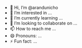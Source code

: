- 👋 Hi, I’m @arandunicho
- 👀 I’m interested in ...
- 🌱 I’m currently learning ...
- 💞️ I’m looking to collaborate on ...
- 📫 How to reach me ...
- 😄 Pronouns: ...
- ⚡ Fun fact: ...

<!---
arandunicho/arandunicho is a ✨ special ✨ repository because its `README.md` (this file) appears on your GitHub profile.
You can click the Preview link to take a look at your changes.
--->
